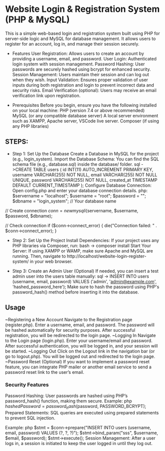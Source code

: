 # Website Login & Registration System (PHP & MySQL)
This is a simple web-based login and registration system built using PHP for server-side logic and MySQL for database management. It allows users to register for an account, log in, and manage their session securely.

* Features
User Registration: Allows users to create an account by providing a username, email, and password.
User Login: Authenticated login system with session management.
Password Hashing: User passwords are securely hashed using bcrypt for enhanced security.
Session Management: Users maintain their session and can log out when they wish.
Input Validation: Ensures proper validation of user inputs during both registration and login to prevent incorrect data and security risks.
Email Verification (optional): Users may receive an email verification link upon registration.

* Prerequisites
Before you begin, ensure you have the following installed on your local machine:
PHP (version 7.4 or above recommended)
MySQL (or any compatible database server)
A local server environment such as XAMPP, Apache server, VSCode live server.
Composer (if using any PHP libraries)

## STEPS:
* Step 1: Set Up the Database
Create a Database in MySQL for the project (e.g., login_system).
Import the Database Schema: You can find the SQL schema file (e.g., database.sql) inside the database/ folder.
sql ->CREATE TABLE users (
    id INT(11) AUTO_INCREMENT PRIMARY KEY,
    username VARCHAR(255) NOT NULL,
    email VARCHAR(255) NOT NULL UNIQUE,
    password VARCHAR(255) NOT NULL,
    created_at TIMESTAMP DEFAULT CURRENT_TIMESTAMP
);
Configure Database Connection: Open config.php and enter your database connection details.
php:
$servername = "localhost";
$username = "root";
$password = "";
$dbname = "login_system";  // Your database name

// Create connection
$conn = new mysqli($servername, $username, $password, $dbname);

// Check connection
if ($conn->connect_error) {
  die("Connection failed: " . $conn->connect_error);
}

* Step 2: Set Up the Project
Install Dependencies: If your project uses any PHP libraries via Composer, run:
bash -> composer install
Start Your Server: If using XAMPP or WAMP, make sure Apache and MySQL are running. Then, navigate to http://localhost/website-login-register-system/ in your web browser.

* Step 3: Create an Admin User (Optional)
If needed, you can insert a test admin user into the users table manually:
sql -> INSERT INTO users (username, email, password) VALUES ('admin', 'admin@example.com', 'hashed_password_here');
Make sure to hash the password using PHP's password_hash() method before inserting it into the database.

## Usage
~Registering a New Account
Navigate to the Registration page (register.php).
Enter a username, email, and password. The password will be hashed automatically for security purposes.
After successful registration, you will be redirected to the login page.
~Logging In
Navigate to the Login page (login.php).
Enter your username/email and password.
After successful authentication, you will be logged in, and your session will be started.
~Logging Out
Click on the Logout link in the navigation bar (or go to logout.php).
You will be logged out and redirected to the login page.
~Password Reset (Optional)
If you want to implement a password reset feature, you can integrate PHP mailer or another email service to send a password reset link to the user’s email.

### Security Features
Password Hashing: User passwords are hashed using PHP’s password_hash() function, making them secure.
Example:
php
$hashedPassword = password_hash($password, PASSWORD_BCRYPT);
Prepared Statements: SQL queries are executed using prepared statements to prevent SQL injection.

Example:
php
$stmt = $conn->prepare("INSERT INTO users (username, email, password) VALUES (?, ?, ?)");
$stmt->bind_param("sss", $username, $email, $password);
$stmt->execute();
Session Management: After a user logs in, a session is initiated to keep the user logged in until they log out.

